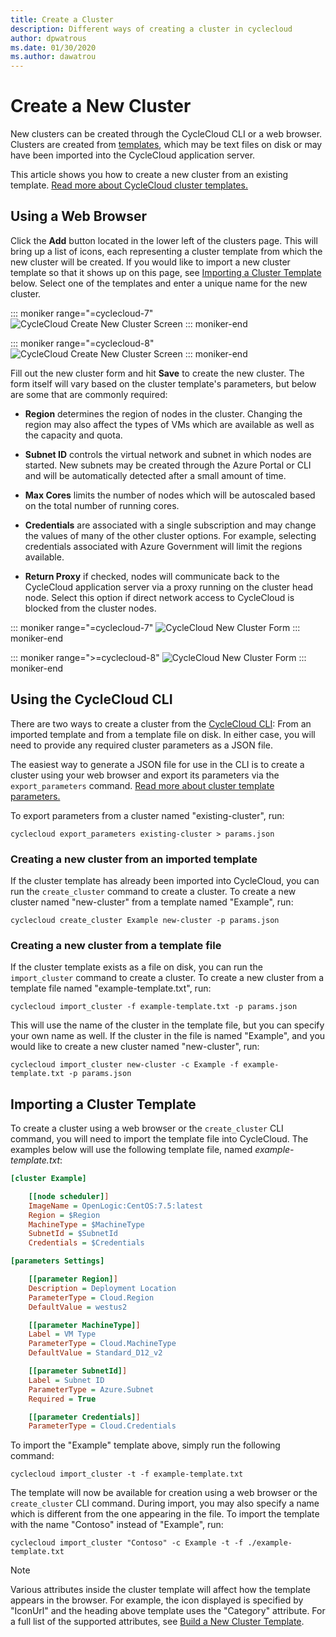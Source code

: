 ```yaml
---
title: Create a Cluster
description: Different ways of creating a cluster in cyclecloud
author: dpwatrous
ms.date: 01/30/2020
ms.author: dawatrou
---
```


# Create a New Cluster

New clusters can be created through the CycleCloud CLI or a web browser. Clusters are created from [templates](../cluster-references/cluster-template-reference.md), which may be text files on disk or may have been imported into the CycleCloud application server.

This article shows you how to create a new cluster from an existing template. [Read more about CycleCloud cluster templates.](../how-to/cluster-templates.md)

## Using a Web Browser

Click the **Add** button located in the lower left of the clusters page. This will bring up a list of icons, each representing a cluster template from which the new cluster will be created. If you would like to import a new cluster template so that it shows up on this page, see [Importing a Cluster Template](#importing-a-cluster-template) below. Select one of the templates and enter a unique name for the new cluster.

::: moniker range="=cyclecloud-7"
![CycleCloud Create New Cluster Screen](../images/version-7/create-cluster-selection.png)
::: moniker-end

::: moniker range="=cyclecloud-8"
![CycleCloud Create New Cluster Screen](../images/version-8/create-cluster-selection.png)
::: moniker-end


Fill out the new cluster form and hit **Save** to create the new cluster. The form itself will vary based on the cluster template's parameters, but below are some that are commonly required:

- **Region** determines the region of nodes in the cluster. Changing the region may also affect the types of VMs which are available as well as the capacity and quota.

- **Subnet ID** controls the virtual network and subnet in which nodes are started. New subnets may be created through the Azure Portal or CLI and will be automatically detected after a small amount of time.

- **Max Cores** limits the number of nodes which will be autoscaled based on the total number of running cores.

- **Credentials** are associated with a single subscription and may change the values of many of the other cluster options. For example, selecting credentials associated with Azure Government will limit the regions available.

- **Return Proxy** if checked, nodes will communicate back to the CycleCloud application server via a proxy running on the cluster head node. Select this option if direct network access to CycleCloud is blocked from the cluster nodes.

::: moniker range="=cyclecloud-7"
![CycleCloud New Cluster Form](../images/version-7/create-cluster-form.png)
::: moniker-end

::: moniker range=">=cyclecloud-8"
![CycleCloud New Cluster Form](../images/version-8/create-cluster-form.png)
::: moniker-end

## Using the CycleCloud CLI

There are two ways to create a cluster from the [CycleCloud CLI](../cli.md): From an imported template and from a template file on disk. In either case, you will need to provide any required cluster parameters as a JSON file.

The easiest way to generate a JSON file for use in the CLI is to create a cluster using your web browser and export its parameters via the `export_parameters` command. [Read more about cluster template parameters.](../how-to/cluster-templates.md#cluster-template-parameters)

To export parameters from a cluster named "existing-cluster", run:

``` CLI
cyclecloud export_parameters existing-cluster > params.json
```

### Creating a new cluster from an imported template

If the cluster template has already been imported into CycleCloud, you can run the `create_cluster` command to create a cluster. To create a new cluster named "new-cluster" from a template named "Example", run:

``` CLI
cyclecloud create_cluster Example new-cluster -p params.json
```

### Creating a new cluster from a template file

If the cluster template exists as a file on disk, you can run the `import_cluster` command to create a cluster. To create a new cluster from a template file named "example-template.txt", run:

``` CLI
cyclecloud import_cluster -f example-template.txt -p params.json
```

This will use the name of the cluster in the template file, but you can specify your own name as well. If the cluster in the file is named "Example", and you would like to create a new cluster named "new-cluster", run:

``` CLI
cyclecloud import_cluster new-cluster -c Example -f example-template.txt -p params.json
```

## Importing a Cluster Template

To create a cluster using a web browser or the `create_cluster` CLI command, you will need to import the template file into CycleCloud. The examples below will use the following template file, named *example-template.txt*:

``` ini
[cluster Example]

    [[node scheduler]]
    ImageName = OpenLogic:CentOS:7.5:latest
    Region = $Region
    MachineType = $MachineType
    SubnetId = $SubnetId
    Credentials = $Credentials

[parameters Settings]

    [[parameter Region]]
    Description = Deployment Location
    ParameterType = Cloud.Region
    DefaultValue = westus2

    [[parameter MachineType]]
    Label = VM Type
    ParameterType = Cloud.MachineType
    DefaultValue = Standard_D12_v2

    [[parameter SubnetId]]
    Label = Subnet ID
    ParameterType = Azure.Subnet
    Required = True

    [[parameter Credentials]]
    ParameterType = Cloud.Credentials
```

To import the "Example" template above, simply run the following command:

``` CLI
cyclecloud import_cluster -t -f example-template.txt
```

The template will now be available for creation using a web browser or the `create_cluster` CLI command. During import, you may also specify a name which is different from the one appearing in the file. To import the template with the name "Contoso" instead of "Example", run:

``` CLI
cyclecloud import_cluster "Contoso" -c Example -t -f ./example-template.txt
```

> [!NOTE]
> Various attributes inside the cluster template will affect how the template appears in the browser. For example, the icon displayed is specified by "IconUrl" and the heading above template uses the "Category" attribute. For a full list of the supported attributes, see [Build a New Cluster Template](~/cluster-references/cluster-reference.md).
